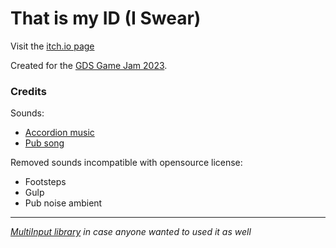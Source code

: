 # That is my ID (I Swear)

Visit the [itch.io page](https://maty83.itch.io/that-is-my-id-i-swear)   

Created for the [GDS Game Jam 2023](https://itch.io/jam/gds-jam-2023).
   
   
### Credits
Sounds:
 - [Accordion music](https://freesound.org/people/lepolainyann/sounds/149091/)
 - [Pub song](https://freesound.org/people/16H_Panska_Stejskal_David/sounds/498073/)


Removed sounds incompatible with opensource license:
 - Footsteps
 - Gulp
 - Pub noise ambient


--------------------
_[MultiInput library](https://github.com/MarkusSecundus/UnityMultiInput/tree/main) in case anyone wanted to used it as well_
